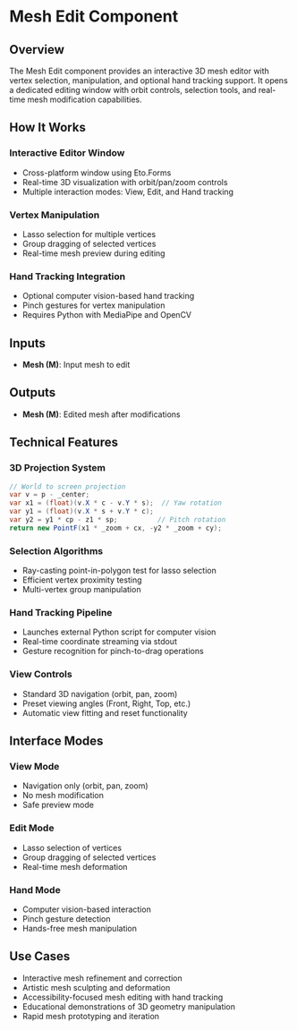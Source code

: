 # Mesh Edit Component

## Overview
The Mesh Edit component provides an interactive 3D mesh editor with vertex selection, manipulation, and optional hand tracking support. It opens a dedicated editing window with orbit controls, selection tools, and real-time mesh modification capabilities.

## How It Works

### Interactive Editor Window
- Cross-platform window using Eto.Forms
- Real-time 3D visualization with orbit/pan/zoom controls
- Multiple interaction modes: View, Edit, and Hand tracking

### Vertex Manipulation
- Lasso selection for multiple vertices
- Group dragging of selected vertices
- Real-time mesh preview during editing

### Hand Tracking Integration
- Optional computer vision-based hand tracking
- Pinch gestures for vertex manipulation
- Requires Python with MediaPipe and OpenCV

## Inputs
- **Mesh (M)**: Input mesh to edit

## Outputs
- **Mesh (M)**: Edited mesh after modifications

## Technical Features

### 3D Projection System
```csharp
// World to screen projection
var v = p - _center;
var x1 = (float)(v.X * c - v.Y * s);  // Yaw rotation
var y1 = (float)(v.X * s + v.Y * c);
var y2 = y1 * cp - z1 * sp;          // Pitch rotation
return new PointF(x1 * _zoom + cx, -y2 * _zoom + cy);
```

### Selection Algorithms
- Ray-casting point-in-polygon test for lasso selection
- Efficient vertex proximity testing
- Multi-vertex group manipulation

### Hand Tracking Pipeline
- Launches external Python script for computer vision
- Real-time coordinate streaming via stdout
- Gesture recognition for pinch-to-drag operations

### View Controls
- Standard 3D navigation (orbit, pan, zoom)
- Preset viewing angles (Front, Right, Top, etc.)
- Automatic view fitting and reset functionality

## Interface Modes

### View Mode
- Navigation only (orbit, pan, zoom)
- No mesh modification
- Safe preview mode

### Edit Mode
- Lasso selection of vertices
- Group dragging of selected vertices
- Real-time mesh deformation

### Hand Mode
- Computer vision-based interaction
- Pinch gesture detection
- Hands-free mesh manipulation

## Use Cases
- Interactive mesh refinement and correction
- Artistic mesh sculpting and deformation
- Accessibility-focused mesh editing with hand tracking
- Educational demonstrations of 3D geometry manipulation
- Rapid mesh prototyping and iteration